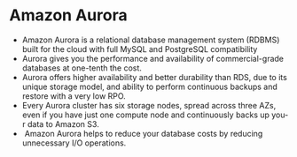 # Amazon Aurora

- Amazon Aurora is a relational database management system (RDBMS) built for the cloud with full MySQL and PostgreSQL compatibility
- Aurora gives you the performance and availability of commercial-grade databases at one-tenth the cost.
- Aurora offers higher availability and better durability than RDS, due to its unique storage model, and ability to perform continuous backups and restore with a very low RPO.
- Every Aurora cluster has six storage nodes, spread across three AZs, even if you have just one compute node and continuously backs up you-r data to Amazon S3.
-  Amazon Aurora helps to reduce your database costs by reducing unnecessary I/O operations.